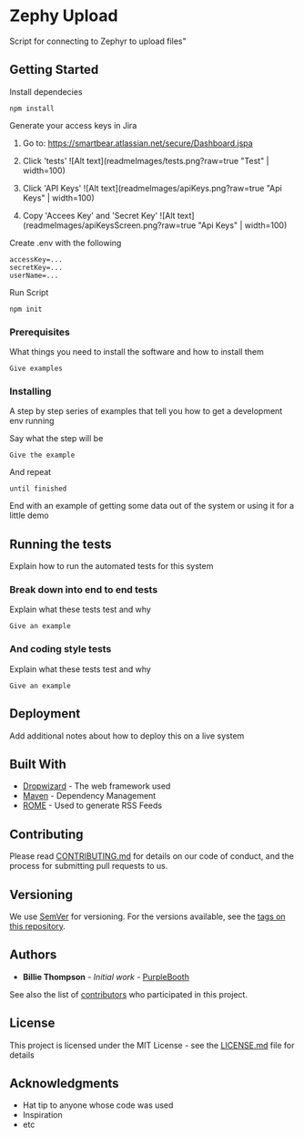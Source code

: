 # Zephy Upload

Script for connecting to Zephyr to upload files"

## Getting Started

Install dependecies
```
npm install
```


Generate your access keys in Jira

1. Go to: https://smartbear.atlassian.net/secure/Dashboard.jspa

2. Click 'tests'
![Alt text](readmeImages/tests.png?raw=true "Test" | width=100)
3. Click 'API Keys'
![Alt text](readmeImages/apiKeys.png?raw=true "Api Keys" | width=100)
4. Copy 'Accees Key' and 'Secret Key'
![Alt text](readmeImages/apiKeysScreen.png?raw=true "Api Keys" | width=100)


Create .env with the following
```
accessKey=...
secretKey=...
userName=...
```


Run Script
```
npm init
```

### Prerequisites

What things you need to install the software and how to install them

```
Give examples
```

### Installing

A step by step series of examples that tell you how to get a development env running

Say what the step will be

```
Give the example
```

And repeat

```
until finished
```

End with an example of getting some data out of the system or using it for a little demo

## Running the tests

Explain how to run the automated tests for this system

### Break down into end to end tests

Explain what these tests test and why

```
Give an example
```

### And coding style tests

Explain what these tests test and why

```
Give an example
```

## Deployment

Add additional notes about how to deploy this on a live system

## Built With

* [Dropwizard](http://www.dropwizard.io/1.0.2/docs/) - The web framework used
* [Maven](https://maven.apache.org/) - Dependency Management
* [ROME](https://rometools.github.io/rome/) - Used to generate RSS Feeds

## Contributing

Please read [CONTRIBUTING.md](https://gist.github.com/PurpleBooth/b24679402957c63ec426) for details on our code of conduct, and the process for submitting pull requests to us.

## Versioning

We use [SemVer](http://semver.org/) for versioning. For the versions available, see the [tags on this repository](https://github.com/your/project/tags). 

## Authors

* **Billie Thompson** - *Initial work* - [PurpleBooth](https://github.com/PurpleBooth)

See also the list of [contributors](https://github.com/your/project/contributors) who participated in this project.

## License

This project is licensed under the MIT License - see the [LICENSE.md](LICENSE.md) file for details

## Acknowledgments

* Hat tip to anyone whose code was used
* Inspiration
* etc
